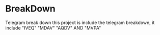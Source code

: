 # BreakDown
Telegram break down
this project is include the telegram breakdown, it include "IVEQ"   "MDAV"    "AQDV"  AND "MVPA"  
